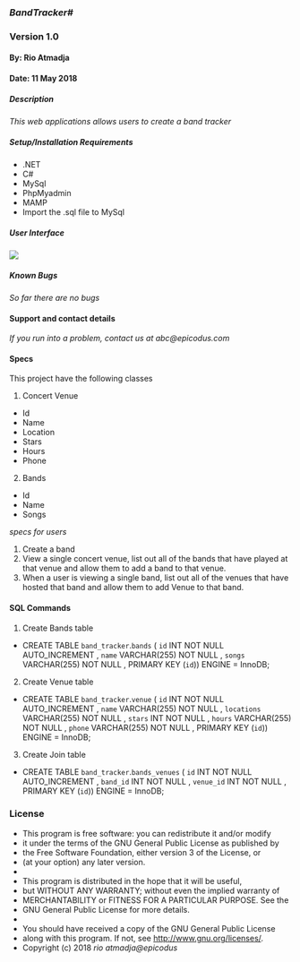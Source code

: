 ### _BandTracker#_
### Version 1.0
#### By: Rio Atmadja
#### Date: 11 May 2018

##### Description
_This web applications allows users to create a band tracker_

##### Setup/Installation Requirements
* .NET
* C#
* MySql
* PhpMyadmin
* MAMP
* Import the .sql file to MySql

##### User Interface
<p><img src="https://github.com/g0tmilk/BandTracker.Solution/blob/master/BandTracker/img/UI.PNG?raw=true"></p>

##### Known Bugs
_So far there are no bugs_

#### Support and contact details
_If you run into a problem, contact us at abc@epicodus.com_

#### Specs
This project have the following classes
1. Concert Venue
  - Id
  - Name
  - Location
  - Stars
  - Hours
  - Phone

2. Bands
  - Id
  - Name
  - Songs

_specs for users_
1. Create a band
2. View a single concert venue, list out all of the bands that have played at that venue and allow them to add a band to that venue.
3. When a user is viewing a single band, list out all of the venues that have hosted that band and allow them to add Venue to that band.


#### SQL Commands
1. Create Bands table
  * CREATE TABLE `band_tracker`.`bands` ( `id` INT NOT NULL AUTO_INCREMENT , `name` VARCHAR(255) NOT NULL , `songs` VARCHAR(255) NOT NULL , PRIMARY KEY (`id`)) ENGINE = InnoDB;
2. Create Venue table
  * CREATE TABLE `band_tracker`.`venue` ( `id` INT NOT NULL AUTO_INCREMENT , `name` VARCHAR(255) NOT NULL , `locations` VARCHAR(255) NOT NULL , `stars` INT NOT NULL , `hours` VARCHAR(255) NOT NULL , `phone` VARCHAR(255) NOT NULL , PRIMARY KEY (`id`)) ENGINE = InnoDB;
3. Create Join table
 * CREATE TABLE `band_tracker`.`bands_venues` ( `id` INT NOT NULL AUTO_INCREMENT , `band_id` INT NOT NULL , `venue_id` INT NOT NULL , PRIMARY KEY (`id`)) ENGINE = InnoDB;


### License
* This program is free software: you can redistribute it and/or modify
* it under the terms of the GNU General Public License as published by
* the Free Software Foundation, either version 3 of the License, or
* (at your option) any later version.
*
* This program is distributed in the hope that it will be useful,
* but WITHOUT ANY WARRANTY; without even the implied warranty of
* MERCHANTABILITY or FITNESS FOR A PARTICULAR PURPOSE.  See the
* GNU General Public License for more details.
*
* You should have received a copy of the GNU General Public License
* along with this program.  If not, see <http://www.gnu.org/licenses/>.
* Copyright (c) 2018 _rio atmadja@epicodus_
####
